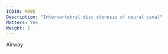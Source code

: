 ```yaml
---
ICD10: M995
Description: "Intervertebral disc stenosis of neural canal"
Matters: Yes
Weight: 1
---
```

Airway
